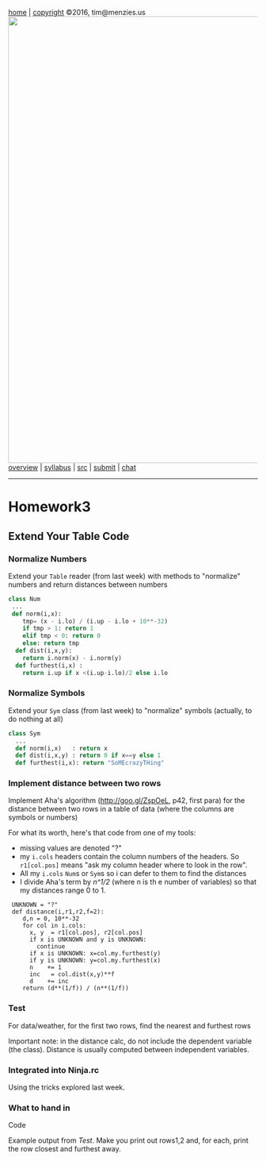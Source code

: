 [home](http://tiny.cc/fss2016) | [copyright](https://github.com/txt/fss16/blob/master/LICENSE.md) &copy;2016, tim&commat;menzies.us<br>
[<img width=900 src="https://raw.githubusercontent.com/txt/fss16/master/img/fss16.png">](http://tiny.cc/fss2016)   <br>
[overview](https://github.com/txt/fss16/blob/master/doc/overview.md) |
[syllabus](https://github.com/txt/fss16/blob/master/doc/syllabus.md) |
[src](https://github.com/txt/fss16/blob/master/src) |
[submit](http://tiny.cc/fss2016give) |
[chat](https://fss16.slack.com/) 

_______



# Homework3

## Extend Your Table Code

### Normalize Numbers

Extend your `Table` reader (from last week) with methods to "normalize" numbers
and return distances between numbers

```python
class Num
 ...
 def norm(i,x):
    tmp= (x - i.lo) / (i.up - i.lo + 10**-32)
    if tmp > 1: return 1
    elif tmp < 0: return 0
    else: return tmp
  def dist(i,x,y):
    return i.norm(x) - i.norm(y)
  def furthest(i,x) :
    return i.up if x <(i.up-i.lo)/2 else i.lo

```

### Normalize Symbols

Extend your `Sym` class (from last week) to "normalize" symbols  (actually, to do nothing at all)

```python
class Sym
  ...
  def norm(i,x)   : return x
  def dist(i,x,y) : return 0 if x==y else 1
  def furthest(i,x): return "SoMEcrazyTHing"
```

### Implement distance between two rows

Implement Aha's algorithm (http://goo.gl/ZspOeL, p42, first para)
for the distance between two rows in a table of data
(where the columns are symbols or numbers)

For what its worth, here's that code from one of my tools:

- missing values are denoted "?"
- my `i.cols` headers contain the column numbers of the headers. So `r1[col.pos]`
means "ask my column header where to look in the row".
- All my `i.cols` `Num`s or `Sym`s so i can defer to them to find the distances
- I divide Aha's
  term by _n^1/2_ (where n is th e number of variables) so that my distances
  range 0 to 1.


```
 UNKNOWN = "?"
 def distance(i,r1,r2,f=2):
    d,n = 0, 10**-32
    for col in i.cols:
      x, y  = r1[col.pos], r2[col.pos]
      if x is UNKNOWN and y is UNKNOWN:
        continue
      if x is UNKNOWN: x=col.my.furthest(y)
      if y is UNKNOWN: y=col.my.furthest(x)
      n    += 1
      inc   = col.dist(x,y)**f
      d    += inc
    return (d**(1/f)) / (n**(1/f))
```

### Test

For data/weather, for the first two rows, find the nearest and furthest rows

Important note: in the distance calc, do not include the dependent variable (the class).
Distance is usually computed between independent variables.

### Integrated into Ninja.rc

Using the tricks explored last week.



### What to hand in

Code

Example output from _Test_. Make you print out rows1,2 and, for each, print the row
closest and furthest away.

